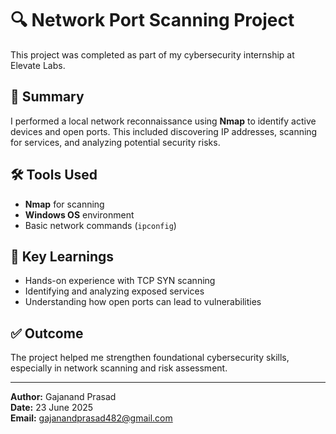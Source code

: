 # 🔍 Network Port Scanning Project

This project was completed as part of my cybersecurity internship at Elevate Labs.

## 📌 Summary

I performed a local network reconnaissance using **Nmap** to identify active devices and open ports. This included discovering IP addresses, scanning for services, and analyzing potential security risks.

## 🛠️ Tools Used

- **Nmap** for scanning
- **Windows OS** environment
- Basic network commands (`ipconfig`)

## 🎯 Key Learnings

- Hands-on experience with TCP SYN scanning
- Identifying and analyzing exposed services
- Understanding how open ports can lead to vulnerabilities

## ✅ Outcome

The project helped me strengthen foundational cybersecurity skills, especially in network scanning and risk assessment.

---

**Author:** Gajanand Prasad  
**Date:** 23 June 2025  
**Email:** gajanandprasad482@gmail.com
